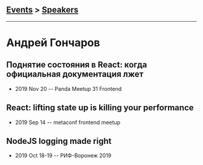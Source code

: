 ## [Events](../README.md) > [Speakers](../speakers.md)
---

# Андрей Гончаров

## Поднятие состояния в React: когда официальная документация лжет
- 2019 Nov 20 -- Panda Meetup 31 Frontend    
## React: lifting state up is killing your performance
- 2019 Sep 14 -- metaconf frontend meetup    
## NodeJS logging made right
- 2019 Oct 18-19 -- РИФ-Воронеж 2019    
